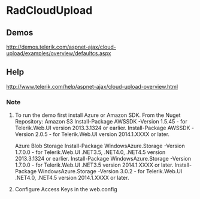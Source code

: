 ﻿# RadCloudUpload

## Demos

http://demos.telerik.com/aspnet-ajax/cloud-upload/examples/overview/defaultcs.aspx

## Help

http://www.telerik.com/help/aspnet-ajax/cloud-upload-overview.html

### Note

1. To run the demo first install Azure or Amazon SDK.
   From the Nuget Repository:
    Amazon S3
    Install-Package AWSSDK -Version 1.5.45 - for Telerik.Web.UI version 2013.3.1324 or earlier.
    Install-Package AWSSDK -Version 2.0.5 - for Telerik.Web.UI version 2014.1.XXXX or later.

    Azure Blob Storage
    Install-Package WindowsAzure.Storage -Version 1.7.0.0 - for Telerik.Web.UI .NET3.5, .NET4.0, .NET4.5 version 2013.3.1324 or earlier.
    Install-Package WindowsAzure.Storage -Version 1.7.0.0 - for Telerik.Web.UI .NET3.5 version 2014.1.XXXX or later.
    Install-Package WindowsAzure.Storage -Version 3.0.2 - for Telerik.Web.UI .NET4.0, .NET4.5 version 2014.1.XXXX or later.

2. Configure Access Keys in the web.config
